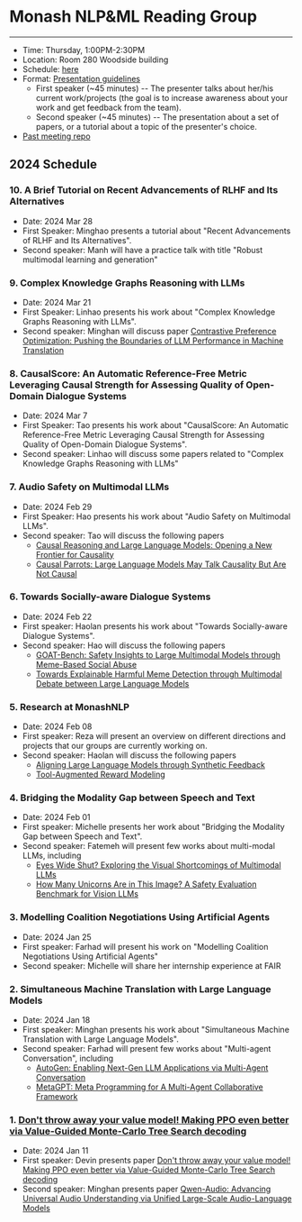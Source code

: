# Monash NLP&ML Reading Group
---

- Time: Thursday, 1:00PM-2:30PM
- Location: Room 280 Woodside building
- Schedule: [here](https://docs.google.com/document/d/13qkZBy1KBCeFa5s72fMCaCXpthnTWSg0ft4Y9fJuxzw/edit?usp=sharing)
- Format: [Presentation guidelines](presenter-guideline.md)
    - First speaker (~45 minutes) -- The presenter talks about her/his current work/projects (the goal is to increase awareness about your work and get feedback from the team).
    - Second speaker (~45 minutes) -- The presentation about a set of papers, or a tutorial about a topic of the presenter's choice.
- [Past meeting repo](past-meetings)

## 2024 Schedule
### 10. A Brief Tutorial on Recent Advancements of RLHF and Its Alternatives
- Date: 2024 Mar 28
- First Speaker: Minghao presents a tutorial about "Recent Advancements of RLHF and Its Alternatives".
- Second speaker: Manh will have a practice talk with title "Robust multimodal learning and generation"

### 9. Complex Knowledge Graphs Reasoning with LLMs
- Date: 2024 Mar 21
- First Speaker: Linhao presents his work about "Complex Knowledge Graphs Reasoning with LLMs".
- Second speaker: Minghan will discuss paper [Contrastive Preference Optimization: Pushing the Boundaries of LLM Performance in Machine Translation](https://arxiv.org/abs/2401.08417)

### 8. CausalScore: An Automatic Reference-Free Metric Leveraging Causal Strength for Assessing Quality of Open-Domain Dialogue Systems
- Date: 2024 Mar 7
- First Speaker: Tao presents his work about "CausalScore: An Automatic Reference-Free Metric Leveraging Causal Strength for Assessing Quality of Open-Domain Dialogue Systems".
- Second speaker: Linhao will discuss some papers related to "Complex Knowledge Graphs Reasoning with LLMs"

### 7. Audio Safety on Multimodal LLMs
- Date: 2024 Feb 29
- First Speaker: Hao presents his work about "Audio Safety on Multimodal LLMs".
- Second speaker: Tao will discuss the following papers
    - [Causal Reasoning and Large Language Models: Opening a New Frontier for Causality](https://arxiv.org/abs/2305.00050)
    - [Causal Parrots: Large Language Models May Talk Causality But Are Not Causal](https://openreview.net/forum?id=tv46tCzs83)

### 6. Towards Socially-aware Dialogue Systems
- Date: 2024 Feb 22
- First speaker: Haolan presents his work about "Towards Socially-aware Dialogue Systems".
- Second speaker: Hao will discuss the following papers
    - [GOAT-Bench: Safety Insights to Large Multimodal Models through Meme-Based Social Abuse](https://arxiv.org/abs/2401.01523)
    - [Towards Explainable Harmful Meme Detection through Multimodal Debate between Large Language Models](https://arxiv.org/abs/2401.13298)

### 5. Research at MonashNLP
- Date: 2024 Feb 08
- First speaker: Reza will present an overview on different directions and projects that our groups are currently working on.
- Second speaker: Haolan will discuss the following papers
    - [Aligning Large Language Models through Synthetic Feedback](https://aclanthology.org/2023.emnlp-main.844)
    - [Tool-Augmented Reward Modeling](https://arxiv.org/abs/2310.01045)

### 4. Bridging the Modality Gap between Speech and Text
- Date: 2024 Feb 01
- First speaker: Michelle presents her work about "Bridging the Modality Gap between Speech and Text".
- Second speaker: Fatemeh will present few works about multi-modal LLMs, including
    - [Eyes Wide Shut? Exploring the Visual Shortcomings of Multimodal LLMs](https://arxiv.org/abs/2401.06209)
    - [How Many Unicorns Are in This Image? A Safety Evaluation Benchmark for Vision LLMs](https://arxiv.org/abs/2311.16101)
### 3. Modelling Coalition Negotiations Using Artificial Agents
- Date: 2024 Jan 25
- First speaker: Farhad will present his work on "Modelling Coalition Negotiations Using Artificial Agents"
- Second speaker: Michelle will share her internship experience at FAIR

### 2. Simultaneous Machine Translation with Large Language Models
- Date: 2024 Jan 18
- First speaker: Minghan presents his work about "Simultaneous Machine Translation with Large Language Models".
- Second speaker: Farhad will present few works about "Multi-agent Conversation", including
    - [AutoGen: Enabling Next-Gen LLM Applications via Multi-Agent Conversation](https://arxiv.org/abs/2308.08155)
    - [MetaGPT: Meta Programming for A Multi-Agent Collaborative Framework](https://arxiv.org/abs/2308.00352)

### 1. [Don't throw away your value model! Making PPO even better via Value-Guided Monte-Carlo Tree Search decoding](https://arxiv.org/abs/2309.15028)
- Date: 2024 Jan 11
- First speaker: Devin presents paper [Don't throw away your value model! Making PPO even better via Value-Guided Monte-Carlo Tree Search decoding](https://arxiv.org/abs/2309.15028)
- Second speaker: Minghan presents paper [Qwen-Audio: Advancing Universal Audio Understanding via Unified Large-Scale Audio-Language Models](https://arxiv.org/abs/2311.07919)
